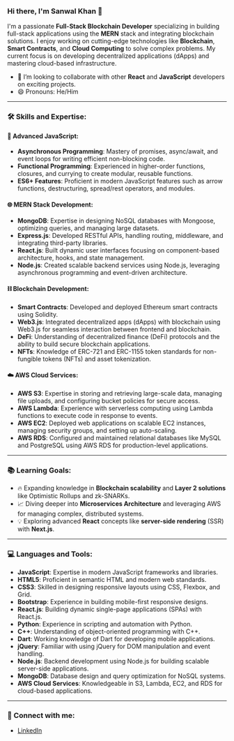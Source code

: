 ### Hi there, I'm Sanwal Khan 👋

I'm a passionate **Full-Stack Blockchain Developer** specializing in building full-stack applications using the **MERN** stack and integrating blockchain solutions. I enjoy working on cutting-edge technologies like **Blockchain**, **Smart Contracts**, and **Cloud Computing** to solve complex problems. My current focus is on developing decentralized applications (dApps) and mastering cloud-based infrastructure.

- 👯 I’m looking to collaborate with other **React** and **JavaScript** developers on exciting projects.
- 😄 Pronouns: He/Him

---

### 🛠 Skills and Expertise:

#### 🚀 Advanced JavaScript:

- **Asynchronous Programming**: Mastery of promises, async/await, and event loops for writing efficient non-blocking code.
- **Functional Programming**: Experienced in higher-order functions, closures, and currying to create modular, reusable functions.
- **ES6+ Features**: Proficient in modern JavaScript features such as arrow functions, destructuring, spread/rest operators, and modules.

#### 🌐 MERN Stack Development:

- **MongoDB**: Expertise in designing NoSQL databases with Mongoose, optimizing queries, and managing large datasets.
- **Express.js**: Developed RESTful APIs, handling routing, middleware, and integrating third-party libraries.
- **React.js**: Built dynamic user interfaces focusing on component-based architecture, hooks, and state management.
- **Node.js**: Created scalable backend services using Node.js, leveraging asynchronous programming and event-driven architecture.

#### ⛓️ Blockchain Development:

- **Smart Contracts**: Developed and deployed Ethereum smart contracts using Solidity.
- **Web3.js**: Integrated decentralized apps (dApps) with blockchain using Web3.js for seamless interaction between frontend and blockchain.
- **DeFi**: Understanding of decentralized finance (DeFi) protocols and the ability to build secure blockchain applications.
- **NFTs**: Knowledge of ERC-721 and ERC-1155 token standards for non-fungible tokens (NFTs) and asset tokenization.

#### ☁️ AWS Cloud Services:

- **AWS S3**: Expertise in storing and retrieving large-scale data, managing file uploads, and configuring bucket policies for secure access.
- **AWS Lambda**: Experience with serverless computing using Lambda functions to execute code in response to events.
- **AWS EC2**: Deployed web applications on scalable EC2 instances, managing security groups, and setting up auto-scaling.
- **AWS RDS**: Configured and maintained relational databases like MySQL and PostgreSQL using AWS RDS for production-level applications.

---

### 📚 Learning Goals:

- 🔥 Expanding knowledge in **Blockchain scalability** and **Layer 2 solutions** like Optimistic Rollups and zk-SNARKs.
- 📈 Diving deeper into **Microservices Architecture** and leveraging AWS for managing complex, distributed systems.
- 💡 Exploring advanced **React** concepts like **server-side rendering** (SSR) with **Next.js**.

---

### 💻 Languages and Tools:

- **JavaScript**: Expertise in modern JavaScript frameworks and libraries.
- **HTML5**: Proficient in semantic HTML and modern web standards.
- **CSS3**: Skilled in designing responsive layouts using CSS, Flexbox, and Grid.
- **Bootstrap**: Experience in building mobile-first responsive designs.
- **React.js**: Building dynamic single-page applications (SPAs) with React.js.
- **Python**: Experience in scripting and automation with Python.
- **C++**: Understanding of object-oriented programming with C++.
- **Dart**: Working knowledge of Dart for developing mobile applications.
- **jQuery**: Familiar with using jQuery for DOM manipulation and event handling.
- **Node.js**: Backend development using Node.js for building scalable server-side applications.
- **MongoDB**: Database design and query optimization for NoSQL systems.
- **AWS Cloud Services**: Knowledgeable in S3, Lambda, EC2, and RDS for cloud-based applications.

---

### 🔗 Connect with me:

- [LinkedIn](https://www.linkedin.com/in/thissanwal)
